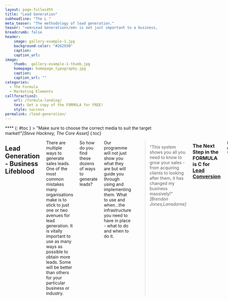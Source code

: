 ```yaml
---
layout: page-fullwidth
title: "Lead Generation"
subheadline: "The L "
meta_teaser: "The methodology of lead generation."
teaser: "<em>Lead Generation</em> is not just important to a business, it is critical.  Leads are the lifeblood of a company because they develop into sales."
breadcrumb: false
header:
    image: gallery-example-1.jpg
    background-color: "#262930"
    caption:
    caption_url:
image:
    thumb:  gallery-example-1-thumb.jpg
    homepage: homepage_typography.jpg
    caption:
    caption_url: ""
categories:
  - The Formula
  - Marketing Elements
callforaction2:
    url: /formula-landing/
    text: Get a copy of the FORMULA for FREE!
    style: success
permalink: /lead-generation/
---
```

<div id="header-home">
    <div class="row">
        <div class="small-12 columns">
        </div><!-- /.medium-4.columns -->
    </div><!-- /.row -->
</div><!-- /#header-home -->
<!--more-->
<div class="row">
<div class="medium-4 medium-push-8 columns" markdown="1">
<div class="panel radius" markdown="1">
****
{: #toc }
> <span class="teaser">"Make sure to choose the correct media to suit the target market!"</span><cite>[Steve Hackney, The Core Asset]</cite>
{:toc}
</div>
</div><!-- /.medium-4.columns -->

<div class="medium-8 medium-pull-4 columns" markdown="1">

## Lead Generation - Business Lifeblood

There are multiple ways to generate sales leads.  One of the most common mistakes many organisations make is to stick to just one or two avenues for lead generation.  It is vitally important to use as many ways as possible to obtain more leads.  Some will be better than others for your particular business or industry.  

So how do you find these dozens of ways to generate leads?  

Our programme will not just show you what they are but will guide you through using and implementing them.  What to use and when...the infrastructure you need to have in place - what to do and when to do it.

> <span class="teaser">"This system shows you all you need to know to grow your sales - from acquiring clients to looking after them, it has changed my business massively!"</span><cite>[Brendon Jones,Lansdorne]</cite>

<h3>The Next Step in the FORMULA is C for <a href='/conversion/'>Lead Conversion </a></h3>

{% comment %}
*
* First check, if there is a call for action-button
*
{% endcomment %}

{% if page.callforaction.url contains 'http' %}
{% assign url = '' %}
{% else %}
{% capture url %}{{ site.url }}{{ site.baseurl }}{% endcapture %}
{% endif %}

{% if page.callforaction %}
    <div class="row t60 b60">
        <div class="small-12 text-center columns">
            <a class="button large radius {{ page.callforaction.style }}" href="{{ url }}{{ page.callforaction.url }}"{% if page.callforaction.url contains 'http' %} target="_blank" {% endif %}>{{ page.callforaction.text }}</a>
        </div><!-- /.small-12.columns -->
    </div><!-- /.row -->
{% endif %}


 <hr>
  <!-- Display list of blog posts - marketing components -->
 <div class="medium-10 columns">
         <p><strong>{{ site.data.language.more_articles }}</strong></p>
         {% include list-posts entries='5' offset='0' %}
 </div><!-- /.medium-10.columns -->


</div><!-- /.medium-8.columns -->
</div><!-- /.row -->
